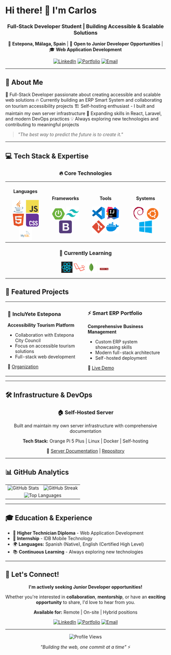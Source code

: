 # Hi there! 👋 I'm Carlos

<div align="center">

### Full-Stack Developer Student | Building Accessible & Scalable Solutions

📍 **Estepona, Málaga, Spain** | 💼 **Open to Junior Developer Opportunities** | 🎓 **Web Application Development**

[![LinkedIn](https://img.shields.io/badge/LinkedIn-0077B5?style=for-the-badge&logo=linkedin&logoColor=white)](https://www.linkedin.com/in/jose-carlos-torralvo/)
[![Portfolio](https://img.shields.io/badge/Portfolio-000000?style=for-the-badge&logo=About.me&logoColor=white)](https://porfolio.duckdns.org/)
[![Email](https://img.shields.io/badge/Gmail-D14836?style=for-the-badge&logo=gmail&logoColor=white)](mailto:j.carlos.torralvo@gmail.com)

</div>

---

## 🚀 About Me
🎯 Full-Stack Developer passionate about creating accessible and scalable web solutions
🔥 Currently building an ERP Smart System and collaborating on tourism accessibility projects
🏗️ Self-hosting enthusiast - I built and maintain my own server infrastructure
🌱 Expanding skills in React, Laravel, and modern DevOps practices
💡 Always exploring new technologies and contributing to meaningful projects

> *"The best way to predict the future is to create it."*

---

## 💻 Tech Stack & Expertise

<div align="center">

### 🔥 **Core Technologies**
<table>
<tr>
<td align="center" width="25%">
<h4>Languages</h4>
<img src="./icons/java.svg" width="40" alt="Java"/>
<img src="./icons/javascript.svg" width="40" alt="JavaScript"/>
<img src="./icons/html5.svg" width="40" alt="HTML5"/>
<img src="./icons/css.svg" width="40" alt="CSS"/>
<img src="./icons/mysql.svg" width="40" alt="MySQL"/>
</td>
<td align="center" width="25%">
<h4>Frameworks</h4>
<img src="./icons/spring-boot.svg" width="40" alt="Spring Boot"/>
<img src="./icons/tailwindcss.svg" width="40" alt="Tailwind"/>
<img src="./icons/bootstrap.svg" width="40" alt="Bootstrap"/>
</td>
<td align="center" width="25%">
<h4>Tools</h4>
<img src="./icons/vscode.svg" width="40" alt="VS Code"/>
<img src="./icons/intellij.svg" width="40" alt="IntelliJ"/>
<img src="./icons/git.svg" width="40" alt="Git"/>
<img src="./icons/docker.svg" width="40" alt="Docker"/>
</td>
<td align="center" width="25%">
<h4>Systems</h4>
<img src="./icons/debian.svg" width="40" alt="Debian"/>
<img src="./icons/ubuntu.svg" width="40" alt="Ubuntu"/>
<img src="./icons/windows.svg" width="40" alt="Windows"/>
</td>
</tr>
</table>

### 🌱 **Currently Learning**
<p align="center">
<img src="./icons/react.svg" width="35" alt="React"/>
<img src="./icons/laravel.svg" width="35" alt="Laravel"/>
<img src="./icons/mongodb.svg" width="35" alt="MongoDB"/>
<img src="./icons/Schema.svg" width="35" alt="Schema.org"/>
</p>

</div>

---

## 🎯 Featured Projects

<table>
<tr>
<td width="50%">

### 🌟 IncluYete Estepona
**Accessibility Tourism Platform**
- Collaboration with Estepona City Council
- Focus on accessible tourism solutions
- Full-stack web development

🔗 [Organization](https://github.com/AsociacionIncluyete)

</td>
<td width="50%">

### ⚡ Smart ERP Portfolio
**Comprehensive Business Management**
- Custom ERP system showcasing skills
- Modern full-stack architecture
- Self-hosted deployment

🔗 [Live Demo](https://porfolio.duckdns.org/)

</td>
</tr>
</table>

---

## 🛠️ Infrastructure & DevOps

<div align="center">

### 🏠 **Self-Hosted Server**
Built and maintain my own server infrastructure with comprehensive documentation

**Tech Stack:** Orange Pi 5 Plus | Linux | Docker | Self-hosting

🔗 [Server Documentation](https://server-doc.duckdns.org/) | [Repository](https://github.com/eChrls/orange-pi5plus-server-docs)

</div>

---

## 📊 GitHub Analytics

<div align="center">
<table>
<tr>
<td>
<img src="https://github-readme-stats.vercel.app/api?username=eChrls&theme=radical&hide_border=true&include_all_commits=false&count_private=false" alt="GitHub Stats"/>
</td>
<td>
<img src="https://github-readme-streak-stats.herokuapp.com/?user=eChrls&theme=radical&hide_border=true" alt="GitHub Streak"/>
</td>
</tr>
<tr>
<td colspan="2" align="center">
<img src="https://github-readme-stats.vercel.app/api/top-langs/?username=eChrls&theme=radical&hide_border=true&include_all_commits=false&count_private=false&layout=compact" alt="Top Languages"/>
</td>
</tr>
</table>
</div>

---

## 🎓 Education & Experience

- 🎯 **Higher Technician Diploma** - Web Application Development
- 💼 **Internship** - IDB Mobile Technology
- 🌍 **Languages:** Spanish (Native), English (Certified High Level)
- 📚 **Continuous Learning** - Always exploring new technologies

---

## 🤝 Let's Connect!

<div align="center">

**I'm actively seeking Junior Developer opportunities!**

Whether you're interested in **collaboration**, **mentorship**, or have an **exciting opportunity** to share, I'd love to hear from you.

**Available for:** Remote | On-site | Hybrid positions

[![LinkedIn](https://img.shields.io/badge/LinkedIn-Connect-0077B5?style=for-the-badge&logo=linkedin)](https://www.linkedin.com/in/jose-carlos-torralvo/)
[![Portfolio](https://img.shields.io/badge/Portfolio-Visit-000000?style=for-the-badge&logo=About.me)](https://porfolio.duckdns.org/)
[![Email](https://img.shields.io/badge/Email-Contact-D14836?style=for-the-badge&logo=gmail)](mailto:j.carlos.torralvo@gmail.com)

---

<img src="https://komarev.com/ghpvc/?username=eChrls&color=blueviolet&style=flat-square&label=Profile+Views" alt="Profile Views"/>

*"Building the web, one commit at a time"* ⚡

</div>
